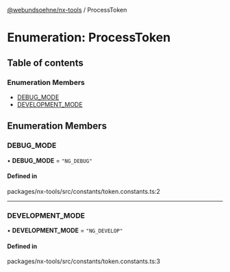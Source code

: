 [@webundsoehne/nx-tools](../README.md) / ProcessToken

# Enumeration: ProcessToken

## Table of contents

### Enumeration Members

- [DEBUG\_MODE](ProcessToken.md#debug_mode)
- [DEVELOPMENT\_MODE](ProcessToken.md#development_mode)

## Enumeration Members

### DEBUG\_MODE

• **DEBUG\_MODE** = ``"NG_DEBUG"``

#### Defined in

packages/nx-tools/src/constants/token.constants.ts:2

___

### DEVELOPMENT\_MODE

• **DEVELOPMENT\_MODE** = ``"NG_DEVELOP"``

#### Defined in

packages/nx-tools/src/constants/token.constants.ts:3
